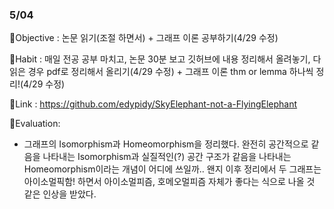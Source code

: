 ### 5/04
🐘Objective : 논문 읽기(조절 하면서) + 그래프 이론 공부하기(4/29 수정)

🐘Habit : 매일 전공 공부 마치고, 논문 30분 보고 깃허브에 내용 정리해서 올려놓기, 다 읽은 경우 pdf로 정리해서 올리기(4/29 수정) + 그래프 이론 thm or lemma 하나씩 정리!(4/29 수정)

🐘Link : https://github.com/edypidy/SkyElephant-not-a-FlyingElephant

🐘Evaluation:

* 그래프의 Isomorphism과 Homeomorphism을 정리했다. 완전히 공간적으로 같음을 나타내는 Isomorphism과 실질적인(?) 공간 구조가 같음을 나타내는 Homeomorphism이라는 개념이 어디에 쓰일까.. 왠지 이후 정리에서 두 그래프는 아이소멀픽함! 하면서 아이소멀피즘, 호메오멀피즘 자체가 좋다는 식으로 나올 것 같은 인상을 받았다.

